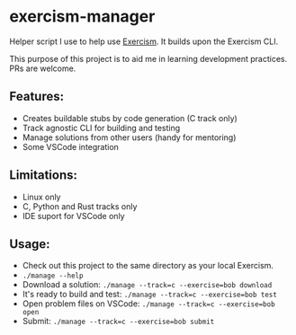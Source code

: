 # exercism-manager

Helper script I use to help use [Exercism](https://exercism.org/). It builds upon the Exercism CLI.

This purpose of this project is to aid me in learning development practices. PRs are welcome.

## Features:

- Creates buildable stubs by code generation (C track only)
- Track agnostic CLI for building and testing
- Manage solutions from other users (handy for mentoring)
- Some VSCode integration

## Limitations:

- Linux only
- C, Python and Rust tracks only
- IDE suport for VSCode only

## Usage:

- Check out this project to the same directory as your local Exercism.
- `./manage --help`
- Download a solution: `./manage --track=c --exercise=bob download`
- It's ready to build and test: `./manage --track=c --exercise=bob test`
- Open problem files on VSCode: `./manage --track=c --exercise=bob open`
- Submit: `./manage --track=c --exercise=bob submit`
